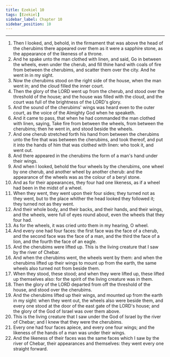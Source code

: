 ```yaml
---
title: Ezekiel 10
tags: [Ezekiel]
sidebar_label: Chapter 10
sidebar_position: 10
---
```


---
1. Then I looked, and, behold, in the firmament that was above the head of the cherubims there appeared over them as it were a sapphire stone, as the appearance of the likeness of a throne.
2. And he spake unto the man clothed with linen, and said, Go in between the wheels, even under the cherub, and fill thine hand with coals of fire from between the cherubims, and scatter them over the city. And he went in in my sight.
3. Now the cherubims stood on the right side of the house, when the man went in; and the cloud filled the inner court.
4. Then the glory of the LORD went up from the cherub, and stood over the threshold of the house; and the house was filled with the cloud, and the court was full of the brightness of the LORD's glory.
5. And the sound of the cherubims' wings was heard even to the outer court, as the voice of the Almighty God when he speaketh.
6. And it came to pass, that when he had commanded the man clothed with linen, saying, Take fire from between the wheels, from between the cherubims; then he went in, and stood beside the wheels.
7. And one cherub stretched forth his hand from between the cherubims unto the fire that was between the cherubims, and took thereof, and put it into the hands of him that was clothed with linen: who took it, and went out.
8. And there appeared in the cherubims the form of a man's hand under their wings.
9. And when I looked, behold the four wheels by the cherubims, one wheel by one cherub, and another wheel by another cherub: and the appearance of the wheels was as the colour of a beryl stone.
10. And as for their appearances, they four had one likeness, as if a wheel had been in the midst of a wheel.
11. When they went, they went upon their four sides; they turned not as they went, but to the place whither the head looked they followed it; they turned not as they went.
12. And their whole body, and their backs, and their hands, and their wings, and the wheels, were full of eyes round about, even the wheels that they four had.
13. As for the wheels, it was cried unto them in my hearing, O wheel.
14. And every one had four faces: the first face was the face of a cherub, and the second face was the face of a man, and the third the face of a lion, and the fourth the face of an eagle.
15. And the cherubims were lifted up. This is the living creature that I saw by the river of Chebar.
16. And when the cherubims went, the wheels went by them: and when the cherubims lifted up their wings to mount up from the earth, the same wheels also turned not from beside them.
17. When they stood, these stood; and when they were lifted up, these lifted up themselves also: for the spirit of the living creature was in them.
18. Then the glory of the LORD departed from off the threshold of the house, and stood over the cherubims.
19. And the cherubims lifted up their wings, and mounted up from the earth in my sight: when they went out, the wheels also were beside them, and every one stood at the door of the east gate of the LORD's house; and the glory of the God of Israel was over them above.
20. This is the living creature that I saw under the God of Israel by the river of Chebar; and I knew that they were the cherubims.
21. Every one had four faces apiece, and every one four wings; and the likeness of the hands of a man was under their wings.
22. And the likeness of their faces was the same faces which I saw by the river of Chebar, their appearances and themselves: they went every one straight forward.